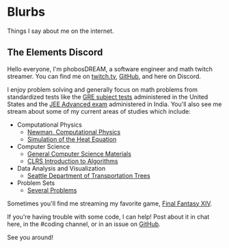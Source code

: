 # Blurbs

Things I say about me on the internet.

## The Elements Discord

Hello everyone, I'm phobosDREAM, a software engineer and math twitch streamer. You can find me on [twitch.tv](https://www.twitch.tv/phobosdream), [GitHub](https://github.com/fractalate/phobosdream), and here on Discord.

I enjoy problem solving and generally focus on math problems from standardized tests like the [GRE subject tests](https://www.ets.org/gre/score-users/about/subject-tests.html) administered in the United States and the [JEE Advanced exam](https://www.jeeadv.ac.in/) administered in India. You'll also see me stream about some of my current areas of studies which include:

* Computational Physics
  - [Newman, Computational Physics](https://github.com/fractalate/study-newman-computational-physics)
  - [Simulation of the Heat Equation](https://github.com/fractalate/simulation-heat-equation-1d)
* Computer Science
  - [General Computer Science Materials](https://github.com/fractalate/compsci)
  - [CLRS Introduction to Algorithms](https://github.com/fractalate/study-clrs-introduction-to-algorithms)
* Data Analysis and Visualization
  - [Seattle Department of Transportation Trees](https://github.com/fractalate/data-sdot-trees)
* Problem Sets
  - [Several Problems](https://github.com/fractalate/several-problems)

Sometimes you'll find me streaming my favorite game, [Final Fantasy XIV](https://www.finalfantasyxiv.com/).

If you're having trouble with some code, I can help! Post about it in chat here, in the #coding channel, or in an issue on [GitHub](https://github.com/fractalate/phobosdream/issues/new?body=%3CYOUR%20QUESTION%20HERE%3E&labels=question).

See you around!
